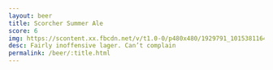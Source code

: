 ```yaml
---
layout: beer
title: Scorcher Summer Ale
score: 6
img: https://scontent.xx.fbcdn.net/v/t1.0-0/p480x480/1929791_10153811640558745_2017001779885811496_n.jpg?oh=97b3a071910d762cb9568a1aafe36b31&oe=58380801
desc: Fairly inoffensive lager. Can’t complain
permalink: /beer/:title.html
---
```

